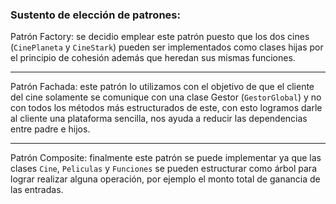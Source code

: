 ### Sustento de elección de patrones:

Patrón Factory: se decidio emplear este patrón puesto que los dos cines (``` CinePlaneta ``` y ``` CineStark ```)
pueden ser implementados como clases hijas por el principio de cohesión además que heredan sus
mismas funciones.
***
Patrón Fachada: este patrón lo utilizamos con el objetivo de que el cliente del cine solamente se
comunique con una clase Gestor (``` GestorGlobal ```) y no con todos los métodos más estructurados de este,
con esto logramos darle al cliente una plataforma sencilla, nos ayuda a reducir las dependencias
entre padre e hijos.
***
Patrón Composite: finalmente este patrón se puede implementar ya que las clases ``` Cine ```, ``` Peliculas ``` y
``` Funciones ``` se pueden estructurar como árbol para lograr realizar alguna operación, por ejemplo el
monto total de ganancia de las entradas.
